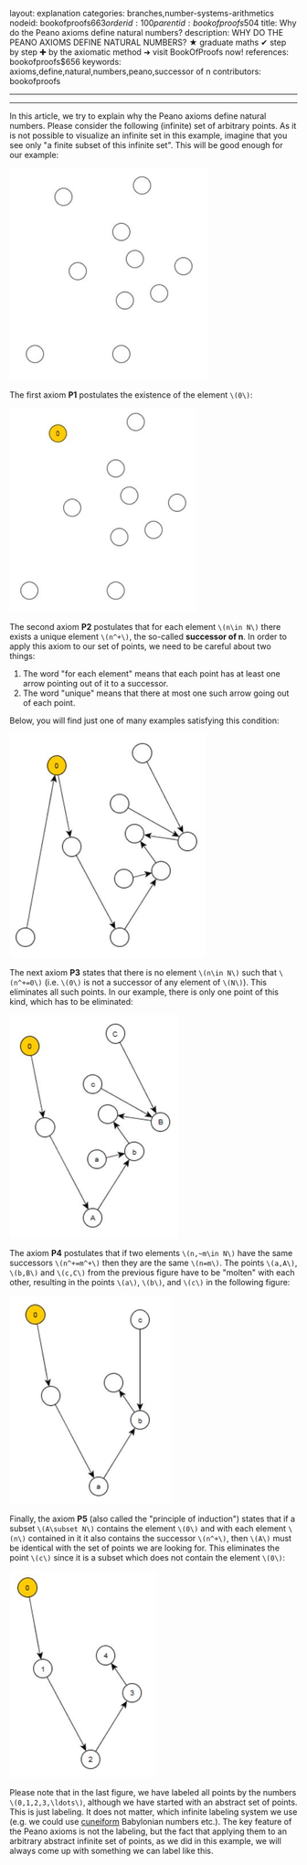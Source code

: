layout: explanation
categories: branches,number-systems-arithmetics
nodeid: bookofproofs$663
orderid: 100
parentid: bookofproofs$504
title: Why do the Peano axioms define natural numbers?
description: WHY DO THE PEANO AXIOMS DEFINE NATURAL NUMBERS? &#9733; graduate maths &#10004; step by step &#10010; by the axiomatic method &#10140; visit BookOfProofs now!
references: bookofproofs$656
keywords: axioms,define,natural,numbers,peano,successor of n
contributors: bookofproofs


---


---

In this article, we try to explain why the Peano axioms define natural numbers. Please consider the following (infinite) set of arbitrary points. As it is not possible to visualize an infinite set in this example, imagine that you see only "a finite subset of this infinite set". This will be good enough for our example: 


![peano1](https://github.com/bookofproofs/bookofproofs.github.io/blob/main/_sources/_assets/images/examples/peano1.jpg?raw=true)


The first axiom **P1** postulates the existence of the element `\(0\)`: 


![peano2](https://github.com/bookofproofs/bookofproofs.github.io/blob/main/_sources/_assets/images/examples/peano2.jpg?raw=true)


The second axiom **P2** postulates that for each element `\(n\in N\)` there exists a unique element `\(n^+\)`, the so-called **successor of n**. In order to apply this axiom to our set of points, we need to be careful about two things: 

1. The word "for each element" means that each point has at least one arrow pointing out of it to a successor. 
1. The word "unique" means that there at most one such arrow going out of each point.

Below, you will find just one of many examples satisfying this condition:  


![peano3](https://github.com/bookofproofs/bookofproofs.github.io/blob/main/_sources/_assets/images/examples/peano3.jpg?raw=true)


The next axiom **P3** states that there is no element `\(n\in N\)` such that `\(n^+=0\)` (i.e. `\(0\)` is not a successor of any element of `\(N\)`). This eliminates all such points. In our example, there is only one point of this kind, which has to be eliminated:


![peano4](https://github.com/bookofproofs/bookofproofs.github.io/blob/main/_sources/_assets/images/examples/peano4.jpg?raw=true)


The axiom **P4** postulates that if two elements `\(n,~m\in N\)` have the same successors `\(n^+=m^+\)` then they are the same `\(n=m\)`. The points `\(a,A\)`, `\(b,B\)` and `\(c,C\)` from the previous figure have to be "molten" with each other, resulting in the points `\(a\)`, `\(b\)`, and `\(c\)` in the following figure:  


![peano5](https://github.com/bookofproofs/bookofproofs.github.io/blob/main/_sources/_assets/images/examples/peano5.jpg?raw=true)


Finally, the axiom **P5** (also called the "principle of induction") states that if a subset `\(A\subset N\)` contains the element `\(0\)` and with each element `\(n\)` contained in it it also contains the successor `\(n^+\)`, then `\(A\)` must be identical with the set of points we are looking for. This eliminates the point `\(c\)` since it is a subset which does not contain the element `\(0\)`:


![peano6](https://github.com/bookofproofs/bookofproofs.github.io/blob/main/_sources/_assets/images/examples/peano6.jpg?raw=true) 


Please note that in the last figure, we have labeled all points by the numbers `\(0,1,2,3,\ldots\)`, although we have started with an abstract set of points. This is just labeling. It does not matter, which infinite labeling system we use (e.g. we could use [cuneiform](https://en.wikipedia.org/wiki/Cuneiform) Babylonian numbers etc.). The key feature of the Peano axioms is not the labeling, but the fact that applying them to an arbitrary abstract infinite set of points, as we did in this example, we will always come up with something we can label like this.
